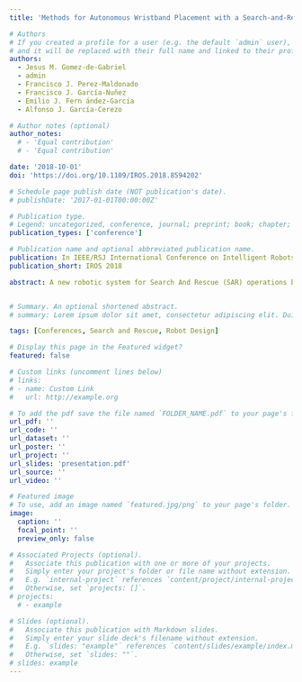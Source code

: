 ```yaml
---
title: 'Methods for Autonomous Wristband Placement with a Search-and-Rescue Aerial Manipulator'

# Authors
# If you created a profile for a user (e.g. the default `admin` user), write the username (folder name) here
# and it will be replaced with their full name and linked to their profile.
authors:
  - Jesus M. Gomez-de-Gabriel
  - admin
  - Francisco J. Perez-Maldonado
  - Francisco J. García-Nuñez
  - Emilio J. Fern ́andez-García
  - Alfonso J. García-Cerezo

# Author notes (optional)
author_notes:
  # - 'Equal contribution'
  # - 'Equal contribution'

date: '2018-10-01'
doi: 'https://doi.org/10.1109/IROS.2018.8594202'

# Schedule page publish date (NOT publication's date).
# publishDate: '2017-01-01T00:00:00Z'

# Publication type.
# Legend: uncategorized, conference, journal; preprint; book; chapter; thesis; patent
publication_types: ['conference']

# Publication name and optional abbreviated publication name.
publication: In IEEE/RSJ International Conference on Intelligent Robots and Systems (IROS) 2018
publication_short: IROS 2018

abstract: A new robotic system for Search And Rescue (SAR) operations based on the automatic wristband placement on the victims’ arm, which may provide identification, beaconing and remote sensor readings for continuous health monitoring. This paper focuses on the development of the automatic target localization and the device placement using an unmanned aerial manipulator. The automatic wrist detection and localization system uses an RGB-D camera and a convolutional neural network based on the region faster method (Faster R-CNN). A lightweight parallel delta manipulator with a large workspace has been built, and a new design of a wristband in the form of a passive detachable gripper, is presented, which under contact, automatically attaches to the human, while disengages from the manipulator. A new trajectory planning method has been used to minimize the torques caused by the external forces during contact, which cause attitude perturbations. Experiments have been done to evaluate the machine learning method for detection and location, and for the assessment of the performance of the trajectory planning method. The results show how the VGG-16 neural network provides a detection accuracy of 67.99%. Moreover, simulation experiments have been done to show that the new trajectories minimize the perturbations to the aerial platform.


# Summary. An optional shortened abstract.
# summary: Lorem ipsum dolor sit amet, consectetur adipiscing elit. Duis posuere tellus ac convallis placerat. Proin tincidunt magna sed ex sollicitudin condimentum.

tags: [Conferences, Search and Rescue, Robot Design]

# Display this page in the Featured widget?
featured: false

# Custom links (uncomment lines below)
# links:
# - name: Custom Link
#   url: http://example.org

# To add the pdf save the file named `FOLDER_NAME.pdf` to your page's folder.
url_pdf: ''
url_code: ''
url_dataset: ''
url_poster: ''
url_project: ''
url_slides: 'presentation.pdf'
url_source: ''
url_video: ''

# Featured image
# To use, add an image named `featured.jpg/png` to your page's folder.
image:
  caption: ''
  focal_point: ''
  preview_only: false

# Associated Projects (optional).
#   Associate this publication with one or more of your projects.
#   Simply enter your project's folder or file name without extension.
#   E.g. `internal-project` references `content/project/internal-project/index.md`.
#   Otherwise, set `projects: []`.
# projects:
  # - example

# Slides (optional).
#   Associate this publication with Markdown slides.
#   Simply enter your slide deck's filename without extension.
#   E.g. `slides: "example"` references `content/slides/example/index.md`.
#   Otherwise, set `slides: ""`.
# slides: example
---
```


<!-- {{% callout note %}}
Click the _Cite_ button above to demo the feature to enable visitors to import publication metadata into their reference management software.
{{% /callout %}}

{{% callout note %}}
Create your slides in Markdown - click the _Slides_ button to check out the example.
{{% /callout %}}

Supplementary notes can be added here, including [code, math, and images](https://wowchemy.com/docs/writing-markdown-latex/). -->
